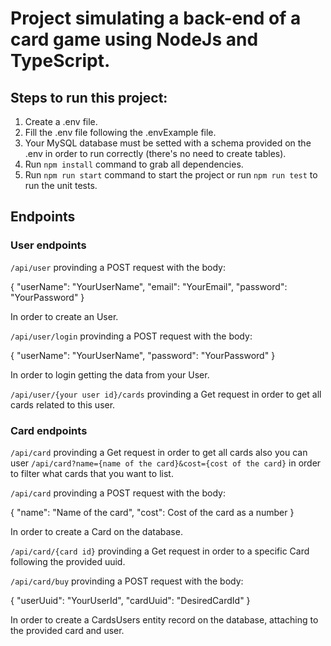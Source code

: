 # Project simulating a back-end of a card game using NodeJs and TypeScript.

## Steps to run this project:

1. Create a .env file.
2. Fill the .env file following the .envExample file.
3. Your MySQL database must be setted with a schema provided on the .env in order to run correctly (there's no need to create tables).
4. Run `npm install` command to grab all dependencies.
5. Run `npm run start` command to start the project or run `npm run test` to run the unit tests.

## Endpoints

### User endpoints

`/api/user` provinding a POST request with the body:

{
    "userName": "YourUserName",
    "email": "YourEmail",
    "password": "YourPassword"
}

In order to create an User.

`/api/user/login` provinding a POST request with the body:

{
    "userName": "YourUserName",
    "password": "YourPassword"
}

In order to login getting the data from your User.

`/api/user/{your user id}/cards` provinding a Get request in order to get all cards related to this user.

### Card endpoints

`/api/card` provinding a Get request in order to get all cards also you can user `/api/card?name={name of the card}&cost={cost of the card}` in order to filter what cards that you want to list.

`/api/card` provinding a POST request with the body:

{
    "name": "Name of the card",
    "cost": Cost of the card as a number
}

In order to create a Card on the database.

`/api/card/{card id}` provinding a Get request in order to a specific Card following the provided uuid.

`/api/card/buy` provinding a POST request with the body:

{
    "userUuid": "YourUserId",
    "cardUuid": "DesiredCardId"
}

In order to create a CardsUsers entity record on the database, attaching to the provided card and user.
